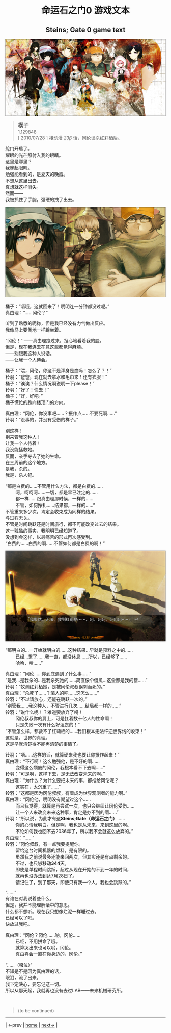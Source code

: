 # <center> 命运石之门0 游戏文本 </center>
## <center> Steins; Gate 0 game text </center>

![](../pics/000.png)

> <big> **楔子** </big>  
> 1.129848  
> [ 2010/07/28 ] 接动漫 *23β* 话，冈伦误杀红莉栖后。  

舱门开启了。  
耀眼的光芒照射入我的眼睛。  
这里是哪里？  
我眯起眼睛。  
勉强能看到的，是夏天的晚霞。  
不想从这里出去。  
真想就这样消失。  
然而——  
我被抓住了手腕，强硬的拽了出去。  

![](../pics/001.png)

桶子：“唔哦，这就回来了！明明连一分钟都没过呢。”  
真由理：“……冈伦？”  

听到了熟悉的昵称，但是我已经没有力气做出反应。  
我像马上要倒地一样蹲坐着。  

“冈伦！” ——真由理跑过来，担心地看着我的脸。  
但是，现在我连去在意这些都觉得麻烦。  
——别跟我这种人说话。  
——让我一个人待会。  

桶子：“喂，冈伦，你这不是浑身是血吗！怎么了？！”  
铃羽：“爸爸，现在就去拿水和毛巾来！还有衣服！”  
桶子：“诶诶？什么情况啊说明一下please！”  
铃羽：“好了！快去！”  
桶子：“好，好吧。”  
桶子慌忙的跑向楼顶门的方向。  

真由理：“冈伦，你没事吧……？振作点……不要死啊……”  
铃羽：“没事的，并没有受伤的样子。”  

别这样！  
别来管我这种人！  
让我一个人待着！  
我没能拯救她。  
反而，亲手夺去了她的生命。  
在三周前的这个地方。  
是我，杀的。  
我是，杀人犯。  

“都是白费的……不管用什么方法，都是白费的……  
&emsp;&emsp; 呵，呵呵呵……一切，都是早已注定的……  
&emsp;&emsp; 都一样……跟真由理那时候，一样的……  
&emsp;&emsp; 不管，如何挣扎……结果都，一样的……”  
不管重来多少次，肯定会收束成为同样的结果。  
与过程无关。  
不管是时间跳跃还是时间旅行，都不可能改变过去的结果。  
这一残酷的事实，我明明已经知道了。  
没想到会这样，以最痛苦的形式再次感受到。  
“白费的……白费的啊……不管如何都是白费的啊！”   

![](../pics/002.png)

“都明白的…一开始就明白的……这种结果…早就是预料之中的……  
&emsp;&emsp; 已经…累了……我一直，都没休息……所以，已经够了……  
&emsp;&emsp; 哈哈，哈……”  

真由理：“冈伦……你到底遇到了什么事……”  
“是我…是我杀的…是我杀死她的……简直像个傻瓜…这全都是我的错……”  
铃羽：“牧濑红莉栖她，是被冈伦叔叔误刺而死的。”  
真由理：“杀死了……？骗人的吧……这怎么……”  
铃羽：“不过请放心，还能在跳跃一次的。”  
“别管我……我这种人，不管进行几次……结局都一样的……”  
铃羽：“说什么呢！？难道要放弃了吗！  
&emsp;&emsp; 冈伦叔叔你的肩上，可是扛着数十亿人的性命啊！  
&emsp;&emsp; 只是失败一次有什么好沮丧的！”  
“不管怎么样，都救不了红莉栖的……我们根本无法忤逆世界线的收束！”  
这就是，世界的真理。  
这是早就清楚得不能再清楚的事情了。  

铃羽：“唔……这样的话，就算硬来我也要让你振作起来！”  
真由理：“不行啊！这么勉强他，是不好的啊……  
&emsp;&emsp; 变得这么颓废的冈伦，我根本看不下去啊……”  
铃羽：“可是啊，这样下去，是无法改变未来的啊。”  
真由理：“为什么？为什么要把未来的事，都推给冈伦呢？  
&emsp;&emsp; 这实在，太沉重了……”  
铃羽：“这都是因为冈伦叔叔，有着成为世界观测者的能力啊。”  
真由理：“冈伦他，明明没有期望过这个……  
&emsp;&emsp; 而且我觉得，就算是再尝试一次，也只会继续让冈伦受伤……  
&emsp;&emsp; 让一个人来改变未来这种事，肯定是办不到的啊……”  
铃羽：“所以说，为此才有这**Steins;Gate（命运石之门）**……  
&emsp;&emsp; 你的心情我明白。但是啊，我也是从未来，来到这里的啊。  
&emsp;&emsp; 不论如何我也回不去2036年了，所以我不会就这么放弃的。”  
真由理：“……”  
铃羽：“冈伦叔叔，有一点我要提醒你。  
&emsp;&emsp; 留给这台时间机器的燃料，是有限的。  
&emsp;&emsp; 虽然我之前说最多还能来回两次，但其实还是有点剩余的。  
&emsp;&emsp; 不过，也只够移动**344**天。  
&emsp;&emsp; 即使是单程时间跳跃，超过从现在开始的不到一年的时间，  
&emsp;&emsp; 就再也没办法到达7月28日了。  
&emsp;&emsp; 请记住了，到了那天，即使只有我一个人，我也会跳跃的。”  

“……”  
有谁在对我说着些什么。  
但是，我并不能理解话中的意思。  
什么都不想听。现在我只想像烂泥一样睡过去。  
已经可以了吧。  
快放过我吧。  

真由理：“冈伦？冈伦……呐，冈伦……  
&emsp;&emsp; 已经，不用拼命了哦。  
&emsp;&emsp; 就算哭出来也可以哟，冈伦。  
&emsp;&emsp; 真由喜会一直在你身边的，冈伦。”  

“……（啜泣）”    
不知是不是因为真由理的话，  
眼泪，流了出来。  
我下定决心，要忘记这一切。  
所以从那天起，我就再也没有去过LAB——未来机械研究所。  


<br/>

> (to be continued)
---

| ←prev | [home](../../) | [next→](./0001) |

<!--
<table style="width:100%">
<tr>
    <td style="width:33%"> <a href="./000"> ←previous </a> </td>
    <td style="width:34%"> <a href="../../"> home </a> </td>
    <td style="width:33%"> <a href="./001"> next→ </a> </td>
</tr>
</table>
-->
